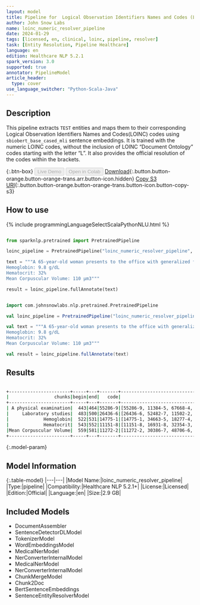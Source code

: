 ```yaml
---
layout: model
title: Pipeline for  Logical Observation Identifiers Names and Codes (LOINC)
author: John Snow Labs
name: loinc_numeric_resolver_pipeline
date: 2024-01-29
tags: [licensed, en, clinical, loinc, pipeline, resolver]
task: [Entity Resolution, Pipeline Healthcare]
language: en
edition: Healthcare NLP 5.2.1
spark_version: 3.0
supported: true
annotator: PipelineModel
article_header:
  type: cover
use_language_switcher: "Python-Scala-Java"
---
```


## Description

This pipeline extracts `TEST` entities and maps them to their corresponding Logical Observation Identifiers Names and Codes(LOINC) codes using `sbiobert_base_cased_mli` sentence embeddings. It is trained with the numeric LOINC codes, without the inclusion of LOINC “Document Ontology” codes starting with the letter “L”. It also provides the official resolution of the codes within the brackets.

{:.btn-box}
<button class="button button-orange" disabled>Live Demo</button>
<button class="button button-orange" disabled>Open in Colab</button>
[Download](https://s3.amazonaws.com/auxdata.johnsnowlabs.com/clinical/models/loinc_numeric_resolver_pipeline_en_5.2.1_3.0_1706532237393.zip){:.button.button-orange.button-orange-trans.arr.button-icon.hidden}
[Copy S3 URI](s3://auxdata.johnsnowlabs.com/clinical/models/loinc_numeric_resolver_pipeline_en_5.2.1_3.0_1706532237393.zip){:.button.button-orange.button-orange-trans.button-icon.button-copy-s3}

## How to use



<div class="tabs-box" markdown="1">
{% include programmingLanguageSelectScalaPythonNLU.html %}
  
```python

from sparknlp.pretrained import PretrainedPipeline

loinc_pipeline = PretrainedPipeline("loinc_numeric_resolver_pipeline", "en", "clinical/models")

text = """A 65-year-old woman presents to the office with generalized fatigue for the last 4 months. She used to walk 1 mile each evening but now gets tired after 1-2 blocks. She has a history of Crohn disease and hypertension for which she receives appropriate medications. She is married and lives with her husband. She eats a balanced diet that includes chicken, fish, pork, fruits, and vegetables. She rarely drinks alcohol and denies tobacco use.  A physical examination is unremarkable. Laboratory studies show the following:
Hemoglobin: 9.8 g/dL
Hematocrit: 32%
Mean Corpuscular Volume: 110 μm3"""

result = loinc_pipeline.fullAnnotate(text)

```
```scala

import com.johnsnowlabs.nlp.pretrained.PretrainedPipeline

val loinc_pipeline = PretrainedPipeline("loinc_numeric_resolver_pipeline", "en", "clinical/models")

val text = """A 65-year-old woman presents to the office with generalized fatigue for the last 4 months. She used to walk 1 mile each evening but now gets tired after 1-2 blocks. She has a history of Crohn disease and hypertension for which she receives appropriate medications. She is married and lives with her husband. She eats a balanced diet that includes chicken, fish, pork, fruits, and vegetables. She rarely drinks alcohol and denies tobacco use.  A physical examination is unremarkable. Laboratory studies show the following:
Hemoglobin: 9.8 g/dL
Hematocrit: 32%
Mean Corpuscular Volume: 110 μm3"""

val result = loinc_pipeline.fullAnnotate(text)

```
</div>

## Results

```bash

+-----------------------+-----+---+-------+-----------------------------------------------------------------+-----------------------------------------------------------------+-----------------------------------------------------------------+
|                 chunks|begin|end|   code|                                                        all_codes|                                                      resolutions|                                                    all_distances|
+-----------------------+-----+---+-------+-----------------------------------------------------------------+-----------------------------------------------------------------+-----------------------------------------------------------------+
| A physical examination|  443|464|55286-9|[55286-9, 11384-5, 67668-4, 100223-7, 29545-1, 79897-5, 32427-...|[Physical examination by body areas [Physical examination by b...|[0.0704, 0.0913, 0.0908, 0.0910, 0.0961, 0.1091, 0.1114, 0.111...|
|     Laboratory studies|  483|500|26436-6|[26436-6, 52482-7, 11502-2, 34075-2, 68989-3, 89756-1, 89763-7...|[Laboratory studies [Laboratory studies], Laboratory [Laborato...|[0.0000, 0.0648, 0.0748, 0.1057, 0.1051, 0.1096, 0.1128, 0.120...|
|             Hemoglobin|  522|531|14775-1|[14775-1, 34663-5, 18277-4, 10346-5, 53224-2, 40546-4, 4593-0,...|[Hemoglobin [Hemoglobin], Hemoglobin S [Hemoglobin S], Hemoglo...|[0.0000, 0.0199, 0.0234, 0.0242, 0.0304, 0.0338, 0.0373, 0.044...|
|             Hematocrit|  543|552|11151-8|[11151-8, 16931-8, 32354-3, 20570-8, 11153-4, 39227-4, 42908-4...|[Hematocrit [Hematocrit], Hematocrit/Hemoglobin [Hematocrit/He...|[0.0000, 0.0506, 0.0590, 0.0625, 0.0675, 0.0740, 0.1035, 0.101...|
|Mean Corpuscular Volume|  559|581|11272-2|[11272-2, 30386-7, 48706-6, 30899-9, 51641-9, 33878-0, 11666-5...|[Erythrocyte mean corpuscular volume [Erythrocyte mean corpusc...|[0.0857, 0.1056, 0.1270, 0.1213, 0.1289, 0.1257, 0.1352, 0.142...|
+-----------------------+-----+---+-------+-----------------------------------------------------------------+-----------------------------------------------------------------+-----------------------------------------------------------------+

```

{:.model-param}
## Model Information

{:.table-model}
|---|---|
|Model Name:|loinc_numeric_resolver_pipeline|
|Type:|pipeline|
|Compatibility:|Healthcare NLP 5.2.1+|
|License:|Licensed|
|Edition:|Official|
|Language:|en|
|Size:|2.9 GB|

## Included Models

- DocumentAssembler
- SentenceDetectorDLModel
- TokenizerModel
- WordEmbeddingsModel
- MedicalNerModel
- NerConverterInternalModel
- MedicalNerModel
- NerConverterInternalModel
- ChunkMergeModel
- Chunk2Doc
- BertSentenceEmbeddings
- SentenceEntityResolverModel
